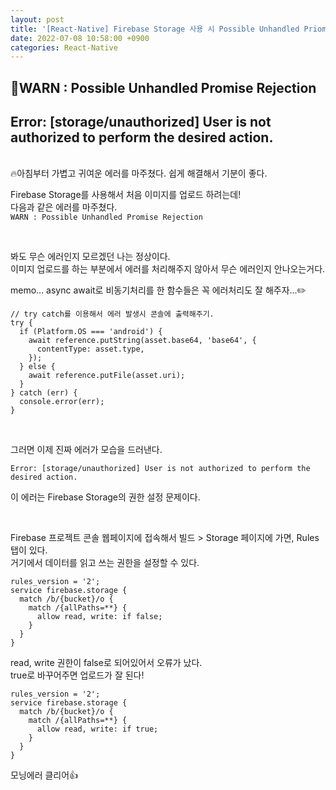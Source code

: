 ```yaml
---
layout: post
title: '[React-Native] Firebase Storage 사용 시 Possible Unhandled Priomise Rejection'
date: 2022-07-08 10:58:00 +0900
categories: React-Native
---
```


## 🚨WARN : Possible Unhandled Promise Rejection

## Error: [storage/unauthorized] User is not authorized to perform the desired action.

<br/>
🔥아침부터 가볍고 귀여운 에러를 마주쳤다.
쉽게 해결해서 기분이 좋다.

<br/>

Firebase Storage를 사용해서 처음 이미지를 업로드 하려는데!  
다음과 같은 에러를 마주쳤다.  
`WARN : Possible Unhandled Promise Rejection`

<br/>

봐도 무슨 에러인지 모르겠던 나는 정상이다.  
이미지 업로드를 하는 부분에서 에러를 처리해주지 않아서 무슨 에러인지 안나오는거다.

memo... async await로 비동기처리를 한 함수들은 꼭 에러처리도 잘 해주자...✏️

```
// try catch를 이용해서 에러 발생시 콘솔에 출력해주기.
try {
  if (Platform.OS === 'android') {
    await reference.putString(asset.base64, 'base64', {
      contentType: asset.type,
    });
  } else {
    await reference.putFile(asset.uri);
  }
} catch (err) {
  console.error(err);
}
```

<br/>

그러면 이제 진짜 에러가 모습을 드러낸다.

`Error: [storage/unauthorized] User is not authorized to perform the desired action.`

이 에러는 Firebase Storage의 권한 설정 문제이다.

<br/>

Firebase 프로젝트 콘솔 웹페이지에 접속해서 빌드 > Storage 페이지에 가면, Rules 탭이 있다.  
거기에서 데이터를 읽고 쓰는 권한을 설정할 수 있다.

```
rules_version = '2';
service firebase.storage {
  match /b/{bucket}/o {
    match /{allPaths=**} {
      allow read, write: if false;
    }
  }
}
```

read, write 권한이 false로 되어있어서 오류가 났다.  
true로 바꾸어주면 업로드가 잘 된다!

```
rules_version = '2';
service firebase.storage {
  match /b/{bucket}/o {
    match /{allPaths=**} {
      allow read, write: if true;
    }
  }
}
```

모닝에러 클리어👍
